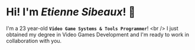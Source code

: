 # Hi! I'm *Etienne Sibeaux*! 🙌 

I'm a 23 year-old **`Video Game Systems & Tools Programmer`**! \<br />
I just obtained my degree in Video Games Development and I'm ready to work in collaboration with you.
